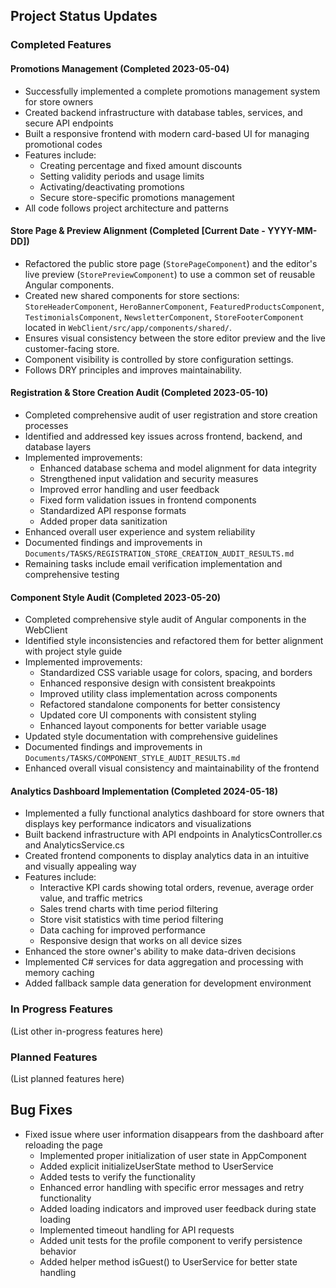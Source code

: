 ## Project Status Updates

### Completed Features

#### Promotions Management (Completed 2023-05-04)
- Successfully implemented a complete promotions management system for store owners
- Created backend infrastructure with database tables, services, and secure API endpoints
- Built a responsive frontend with modern card-based UI for managing promotional codes
- Features include:
  - Creating percentage and fixed amount discounts
  - Setting validity periods and usage limits
  - Activating/deactivating promotions
  - Secure store-specific promotions management
- All code follows project architecture and patterns

#### Store Page & Preview Alignment (Completed [Current Date - YYYY-MM-DD])
- Refactored the public store page (`StorePageComponent`) and the editor's live preview (`StorePreviewComponent`) to use a common set of reusable Angular components.
- Created new shared components for store sections: `StoreHeaderComponent`, `HeroBannerComponent`, `FeaturedProductsComponent`, `TestimonialsComponent`, `NewsletterComponent`, `StoreFooterComponent` located in `WebClient/src/app/components/shared/`.
- Ensures visual consistency between the store editor preview and the live customer-facing store.
- Component visibility is controlled by store configuration settings.
- Follows DRY principles and improves maintainability.

#### Registration & Store Creation Audit (Completed 2023-05-10)
- Completed comprehensive audit of user registration and store creation processes
- Identified and addressed key issues across frontend, backend, and database layers
- Implemented improvements:
  - Enhanced database schema and model alignment for data integrity
  - Strengthened input validation and security measures
  - Improved error handling and user feedback
  - Fixed form validation issues in frontend components
  - Standardized API response formats
  - Added proper data sanitization
- Enhanced overall user experience and system reliability
- Documented findings and improvements in `Documents/TASKS/REGISTRATION_STORE_CREATION_AUDIT_RESULTS.md`
- Remaining tasks include email verification implementation and comprehensive testing

#### Component Style Audit (Completed 2023-05-20)
- Completed comprehensive style audit of Angular components in the WebClient
- Identified style inconsistencies and refactored them for better alignment with project style guide
- Implemented improvements:
  - Standardized CSS variable usage for colors, spacing, and borders
  - Enhanced responsive design with consistent breakpoints
  - Improved utility class implementation across components
  - Refactored standalone components for better consistency
  - Updated core UI components with consistent styling
  - Enhanced layout components for better variable usage
- Updated style documentation with comprehensive guidelines
- Documented findings and improvements in `Documents/TASKS/COMPONENT_STYLE_AUDIT_RESULTS.md`
- Enhanced overall visual consistency and maintainability of the frontend

#### Analytics Dashboard Implementation (Completed 2024-05-18)
- Implemented a fully functional analytics dashboard for store owners that displays key performance indicators and visualizations
- Built backend infrastructure with API endpoints in AnalyticsController.cs and AnalyticsService.cs
- Created frontend components to display analytics data in an intuitive and visually appealing way
- Features include:
  - Interactive KPI cards showing total orders, revenue, average order value, and traffic metrics
  - Sales trend charts with time period filtering
  - Store visit statistics with time period filtering
  - Data caching for improved performance
  - Responsive design that works on all device sizes
- Enhanced the store owner's ability to make data-driven decisions
- Implemented C# services for data aggregation and processing with memory caching
- Added fallback sample data generation for development environment

### In Progress Features
(List other in-progress features here)

### Planned Features
(List planned features here)

## Bug Fixes

- Fixed issue where user information disappears from the dashboard after reloading the page
  - Implemented proper initialization of user state in AppComponent
  - Added explicit initializeUserState method to UserService
  - Added tests to verify the functionality
  - Enhanced error handling with specific error messages and retry functionality
  - Added loading indicators and improved user feedback during state loading
  - Implemented timeout handling for API requests
  - Added unit tests for the profile component to verify persistence behavior
  - Added helper method isGuest() to UserService for better state handling 
